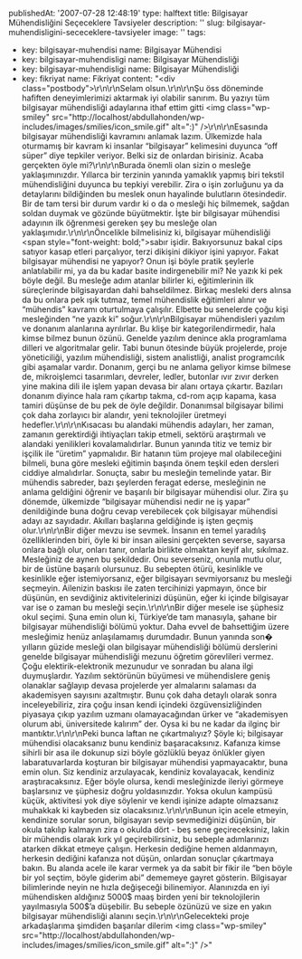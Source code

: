 publishedAt: '2007-07-28 12:48:19'
type: halftext
title: Bilgisayar Mühendisliğini Seçeceklere Tavsiyeler
description: ''
slug: bilgisayar-muhendisligini-sececeklere-tavsiyeler
image: ''
tags:
  - key: bilgisayar-muhendisi
    name: Bilgisayar Mühendisi
  - key: bilgisayar-muhendisligi
    name: Bilgisayar Mühendisliği
  - key: bilgisayar-muhendisligi
    name: Bilgisayar Mühendisliği
  - key: fikriyat
    name: Fikriyat
content: "<div class=\"postbody\">\r\n\r\nSelam olsun.\r\n\r\nŞu öss döneminde hafiften deneyimlerimizi aktarmak iyi olabilir sanırım. Bu yazıyı tüm bilgisayar mühendisliği adaylarına ithaf ettim gitti <img class=\"wp-smiley\" src=\"http://localhost/abdullahonden/wp-includes/images/smilies/icon_smile.gif\" alt=\":)\" />\r\n\r\nEsasında bilgisayar mühendisliği kavramını anlamak lazım. Ülkemizde hala oturmamış bir kavram ki insanlar “bilgisayar” kelimesini duyunca “off süper” diye tepkiler veriyor. Belki siz de onlardan birisiniz. Acaba gerçekten öyle mi?\r\n\r\nBurada önemli olan sizin o mesleğe yaklaşımınızdır. Yıllarca bir terzinin yanında yamaklık yapmış biri tekstil mühendisliğini duyunca bu tepkiyi verebilir. Zira o işin zorluğunu ya da detaylarını bildiğinden bu meslek onun hayalinde bulutların ötesindedir. Bir de tam tersi bir durum vardır ki o da o mesleği hiç bilmemek, sağdan soldan duymak ve gözünde büyütmektir. İşte bir bilgisayar mühendisi adayının ilk öğrenmesi gereken şey bu mesleğe olan yaklaşımıdır.\r\n\r\nÖncelikle bilmelisiniz ki, bilgisayar mühendisliği <span style=\"font-weight: bold;\">sabır</span> işidir. Bakıyorsunuz bakal cips satıyor kasap etleri parçalıyor, terzi dikişini dikiyor işini yapıyor. Fakat bilgisayar mühendisi ne yapıyor? Onun işi böyle pratik şeylerle anlatılabilir mi, ya da bu kadar basite indirgenebilir mi? Ne yazık ki pek böyle değil. Bu mesleğe adım atanlar bilirler ki, eğitimlerinin ilk süreçlerinde bilgisayardan dahi bahseldilmez. Birkaç mesleki ders alınsa da bu onlara pek ışık tutmaz, temel mühendislik eğitimleri alınır ve “mühendis” kavramı oturtulmaya çalışılır. Elbette bu senelerde çoğu kişi mesleğinden “ne yazık ki” soğur.\r\n\r\nBilgisayar mühendisleri yazılım ve donanım alanlarına ayrılırlar. Bu klişe bir kategorilendirmedir, hala kimse bilmez bunun özünü. Genelde yazılım denince akla programlama dilleri ve algoritmalar gelir. Tabi bunun ötesinde büyük projelerde, proje yöneticiliği, yazılım mühendisliği, sistem analistliği, analist programcılık gibi aşamalar vardır. Donanım, gerçi bu ne anlama geliyor kimse bilmese de, mikroişlemci tasarımları, devreler, ledler, butonlar ıvır zıvır derken yine makina dili ile işlem yapan devasa bir alanı ortaya çıkartır. Bazıları donanım diyince hala ram çıkartıp takma, cd-rom açıp kapama, kasa tamiri düşünse de bu pek de öyle değildir. Donanımsal bilgisayar bilimi çok daha zorlayıcı bir alandır, yeni teknolojiler üretmeyi hedefler.\r\n\r\nKısacası bu alandaki mühendis adayları, her zaman, zamanın gerektirdiği ihtiyaçları takip etmeli, sektörü araştırmalı ve alandaki yenilikleri kovalamalıdırlar. Bunun yanında titiz ve temiz bir işçilik ile “üretim” yapmalıdır. Bir hatanın tüm projeye mal olabileceğini bilmeli, buna göre mesleki eğitimin başında önem teşkil eden dersleri ciddiye almalıdırlar. Sonuçta, sabır bu mesleğin temelinde yatar. Bir mühendis sabreder, bazı şeylerden feragat ederse, mesleğinin ne anlama geldiğini öğrenir ve başarılı bir bilgisayar mühendisi olur. Zira şu dönemde, ülkemizde “bilgisayar mühendisi nedir ne iş yapar” denildiğinde buna doğru cevap verebilecek çok bilgisayar mühendisi adayı az sayıdadır. Akılları başlarına geldiğinde iş işten geçmiş olur.\r\n\r\nBir diğer mevzu ise sevmek. İnsanın en temel yaradılış özelliklerinden biri, öyle ki bir insan ailesini gerçekten severse, sayarsa onlara bağlı olur, onları tanır, onlarla birlikte olmaktan keyif alır, sıkılmaz. Mesleğiniz de aynen bu şekildedir. Onu severseniz, onunla mutlu olur, bir de üstüne başarılı olursunuz. Bu sebepten ötürü, kesinlikle ve kesinlikle eğer istemiyorsanız, eğer bilgisayarı sevmiyorsanız bu mesleği seçmeyin. Ailenizin baskısı ile zaten tercihinizi yapmayın, önce bir düşünün, en sevdiğiniz aktivitelerinizi düşünün, eğer ki içinde bilgisayar var ise o zaman bu mesleği seçin.\r\n\r\nBir diğer mesele ise şüphesiz okul seçimi. Şuna emin olun ki, Türkiye’de tam manasıyla, şahane bir bilgisayar mühendisliği bölümü yoktur. Daha evvel de bahsettiğim üzere mesleğimiz henüz anlaşılamamış durumdadır. Bunun yanında son� yılların güzide mesleği olan bilgisayar mühendisliği bölümü derslerini genelde bilgisayar mühendisliği mezunu öğretim görevlileri vermez. Çoğu elektirik-elektronik mezunudur ve sonradan bu alana ilgi duymuşlardır. Yazılım sektörünün büyümesi ve mühendislere geniş olanaklar sağlayıp devasa projelerde yer almalarını salaması da akademisyen sayısını azaltmıştır. Bunu çok daha detaylı olarak sonra inceleyebiliriz, zira çoğu insan kendi içindeki özgüvensizliğinden piyasaya çıkıp yazılım uzmanı olamayacağından ürker ve “akademisyen olurum abi, üniversitede kalırım” der. Oysa ki bu ne kadar da ilginç bir mantıktır.\r\n\r\nPeki bunca laftan ne çıkartmalıyız? Şöyle ki; bilgisayar mühendisi olacaksanız bunu kendiniz başaracaksınız. Kafanıza kimse sihirli bir asa ile dokunup sizi böyle gözlüklü beyaz önlükler giyen labaratuvarlarda koşturan bir bilgisayar mühendisi yapmayacaktır, buna emin olun. Siz kendiniz arzulayacak, kendiniz kovalayacak, kendiniz araştıracaksınız. Eğer böyle olursa, kendi mesleğinizde ileriyi görmeye başlarsınız ve şüphesiz doğru yoldasınızdır. Yoksa okulun kampüsü küçük, aktivitesi yok diye söylenir ve kendi işinize adapte olmazsanız muhakkak ki kaybeden siz olacaksınız.\r\n\r\nBunun için acele etmeyin, kendinize sorular sorun, bilgisayarı sevip sevmediğinizi düşünün, bir okula takılıp kalmayın zira o okulda dört - beş sene geçireceksiniz, lakin bir mühendis olarak kırk yıl geçirebilirsiniz, bu sebeple adımlarınızı atarken dikkat etmeye çalışın. Herkesin dediğine hemen aldanmayın, herkesin dediğini kafanıza not düşün, onlardan sonuçlar çıkartmaya bakın. Bu alanda acele ile karar vermek ya da sabit bir fikir ile “ben böyle bir yol seçtim, böyle giderim abi” dememeye gayret gösterin. Bilgisayar bilimlerinde neyin ne hızla değişeceği bilinemiyor. Alanınızda en iyi mühendisken aldığınız 5000$ maaş birden yeni bir teknolojilerin yayılmasıyla 500$’a düşebilir. Bu sebeple özünüzü ve size en yakın bilgisayar mühendisliği alanını seçin.\r\n\r\nGelecekteki proje arkadaşlarıma şimdiden başarılar dilerim <img class=\"wp-smiley\" src=\"http://localhost/abdullahonden/wp-includes/images/smilies/icon_smile.gif\" alt=\":)\" /></div>"
